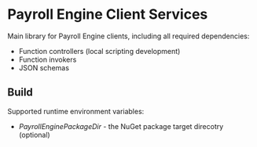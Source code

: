<h1>Payroll Engine Client Services</h1>

Main library for Payroll Engine clients, including all required dependencies:
- Function controllers (local scripting development)
- Function invokers
- JSON schemas

## Build
Supported runtime environment variables:
- *PayrollEnginePackageDir* - the NuGet package target direcotry (optional)